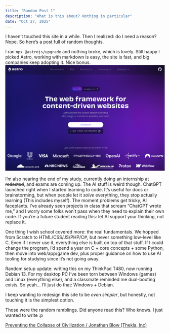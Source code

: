 ```yaml
---
title: "Random Post 1"
description: "What is this about? Nothing in particular"
date: "Oct 27, 2025"
---
```


I haven’t touched this site in a while. Then I realized: do I need a reason? Nope. So here’s a post full of random thoughts.

I ran `npx @astrojs/upgrade` and nothing broke, which is lovely. Still happy I picked Astro, working with markdown is easy, the site is fast, and big companies keep adopting it. Nice bonus.
![Astro landing page](./astro-landing-page.png)

I’m also nearing the end of my study, currently doing an internship at <s>redacted</s>, and exams are coming up. The AI stuff is weird though. ChatGPT launched right when I started learning to code. It’s useful for docs or brainstorming, but when people let it _solve_ everything, they stop actually learning (This includes myself). The moment problems get tricky, AI faceplants. I’ve already seen projects in class that scream “ChatGPT wrote me,” and I worry some folks won’t pass when they need to explain their own code. If you’re a future student reading this: let AI support your thinking, not replace it.

One thing I wish school covered more: the real fundamentals. We hopped from Scratch to HTML/CSS/JS/PHP/C#, but never something low-level like C. Even if I never use it, everything else is built on top of that stuff. If I could change the program, I’d spend a year on C + core concepts + some Python, then move into web/app/game dev, plus proper guidance on how to use AI tooling for studying since it’s not going away.

Random setup update: writing this on my ThinkPad T480, now running Debian 13. For my desktop PC I’ve been torn between Windows (games) and Linux (everything else), and a classmate reminded me dual-booting exists. So yeah… I’ll just do that: Windows + Debian.

I keep wanting to redesign this site to be _even simpler_, but honestly, not touching it is the simplest option.

Those were the random ramblings. Did anyone read this? Who knows. I just wanted to write :p

[Preventing the Collapse of Civilization / Jonathan Blow (Thekla, Inc)](https://www.youtube.com/watch?v=ZSRHeXYDLko)
